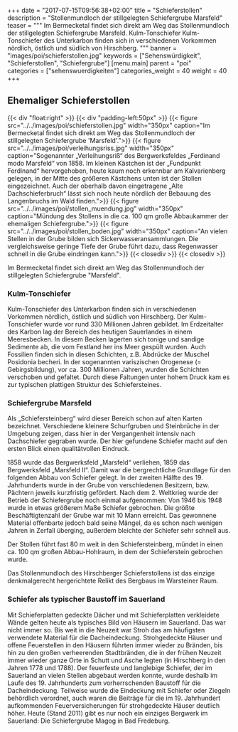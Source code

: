 +++
date = "2017-07-15T09:56:38+02:00"
title = "Schieferstollen"
description = "Stollenmundloch der stillgelegten Schiefergrube Marsfeld"
teaser = """
Im Bermecketal findet sich direkt am Weg das Stollenmundloch der stillgelegten Schiefergrube Marsfeld. Kulm-Tonschiefer Kulm-Tonschiefer des Unterkarbon finden sich in verschiedenen Vorkommen nördlich, östlich und südlich von Hirschberg.
"""
banner = "images/poi/schieferstollen.jpg"
keywords = ["Sehenswürdigkeit", "Schieferstollen", "Schiefergrube"]
[menu.main]
    parent = "poi"    
categories = ["sehenswuerdigkeiten"]
categories_weight = 40
weight = 40
+++

## Ehemaliger Schieferstollen
{{< div "float:right" >}}
{{< div "padding-left:50px" >}}
{{< figure src="../../images/poi/schieferstollen.jpg" width="350px" caption="Im Bermecketal findet sich direkt am Weg das Stollenmundloch der stillgelegten Schiefergrube 'Marsfeld'.">}}
{{< figure src="../../images/poi/verleihungsriss.jpg" width="350px" caption="Sogenannter „Verleihungsriß“ des Bergwerksfeldes „Ferdinand modo Marsfeld“ von 1858. Im kleinen Kästchen ist der „Fundpunkt Ferdinand“ hervorgehoben, heute kaum noch erkennbar am Kalvarienberg gelegen, in der Mitte des größeren Kästchens unten ist der Stollen eingezeichnet. Auch der oberhalb davon eingetragene „Alte Dachschieferbruch“ lässt sich noch heute nördlich der Bebauung des Langenbruchs im Wald finden.">}}
{{< figure src="../../images/poi/stollen_muendung.jpg" width="350px" caption="Mündung des Stollens in die ca. 100 qm große Abbaukammer der ehemaligen Schiefergrube.">}}
{{< figure src="../../images/poi/stollen_boden.jpg" width="350px" caption="An vielen Stellen in der Grube bilden sich Sickerwasseransammlungen. Die vergleichsweise geringe Tiefe der Grube führt dazu, dass Regenwasser schnell in die Grube eindringen kann.">}}
{{< closediv >}}
{{< closediv >}}

Im Bermecketal findet sich direkt am Weg das Stollenmundloch der stillgelegten Schiefergrube "Marsfeld".

### Kulm-Tonschiefer
Kulm-Tonschiefer des Unterkarbon finden sich in verschiedenen Vorkommen nördlich, östlich und südlich von Hirschberg. Der Kulm-Tonschiefer wurde vor rund 330 Millionen Jahren gebildet. Im Erdzeitalter des Karbon lag der Bereich des heutigen Sauerlandes in einem Meeresbecken. In diesem Becken lagerten sich tonige und sandige Sedimente ab, die vom Festland her ins Meer gespült wurden. Auch Fossilien finden sich in diesen Schichten, z.B. Abdrücke der Muschel Posidonia becheri. 
In der sogenannten variszischen Orogenese (= Gebirgsbildung), vor ca. 300 Millionen Jahren, wurden die Schichten verschoben und gefaltet. Durch diese Faltungen unter hohem Druck kam es zur typischen plattigen Struktur des Schiefersteines.

### Schiefergrube Marsfeld
Als „Schiefersteinberg“ wird dieser Bereich schon auf alten Karten bezeichnet. Verschiedene kleinere Schurfgruben und Steinbrüche in der Umgebung zeigen, dass hier in der Vergangenheit intensiv nach Dachschiefer gegraben wurde. Der hier gefundene Schiefer macht auf den ersten Blick einen qualitätvollen Eindruck. 

1858 wurde das Bergwerksfeld „Marsfeld“ verliehen, 1859 das Bergwerksfeld „Marsfeld II“. Damit war die bergrechtliche Grundlage für den folgenden Abbau von Schiefer gelegt. In der zweiten Hälfte des 19. Jahrhunderts wurde in der Grube von verschiedenen Besitzern, bzw. Pächtern jeweils kurzfristig gefördert. 
Nach dem 2. Weltkrieg wurde der Betrieb der Schiefergrube noch einmal aufgenommen: Von 1946 bis 1948 wurde in etwas größerem Maße Schiefer gebrochen. Die größte Beschäftigtenzahl der Grube war mit 10 Mann erreicht. Das gewonnene Material offenbarte jedoch bald seine Mängel, da es schon nach wenigen Jahren in Zerfall überging, außerdem bleichte der Schiefer sehr schnell aus. 

Der Stollen führt fast 80 m weit in den Schiefersteinberg, mündet in einen ca. 100 qm großen Abbau-Hohlraum, in dem der Schieferstein gebrochen wurde. 

Das Stollenmundloch des Hirschberger Schieferstollens ist das einzige denkmalgerecht hergerichtete Relikt des Bergbaus im Warsteiner Raum.

### Schiefer als typischer Baustoff im Sauerland
Mit Schieferplatten gedeckte Dächer und mit Schieferplatten verkleidete Wände gelten heute als typisches Bild von Häusern im Sauerland. Das war nicht immer so. Bis weit in die Neuzeit war Stroh das am häufigsten verwendete Material für die Dacheindeckung. Strohgedeckte Häuser und offene Feuerstellen in den Häusern führten immer wieder zu Bränden, bis hin zu den großen verheerenden Stadtbränden, die in der frühen Neuzeit immer wieder ganze Orte in Schutt und Asche legten (in Hirschberg in den Jahren 1778 und 1788).
Der feuerfeste und langlebige Schiefer, der im Sauerland an vielen Stellen abgebaut werden konnte, wurde deshalb im Laufe des 19. Jahrhunderts zum vorherrschenden Baustoff für die Dacheindeckung. Teilweise wurde die Eindeckung mit Schiefer oder Ziegeln behördlich verordnet, auch waren die Beiträge für die im 19. Jahrhundert aufkommenden Feuerversicherungen für strohgedeckte Häuser deutlich höher.
Heute (Stand 2011) gibt es nur noch ein einziges Bergwerk im Sauerland: Die Schiefergrube Magog in Bad Fredeburg. 